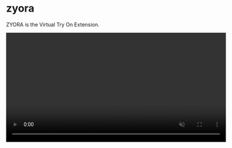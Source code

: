 # zyora


ZYORA is the Virtual Try On Extension. 

<!-- ![ZYORA Demo](zyora.gif) -->

<video src="zyora.mp4" autoplay loop muted playsinline width="600"></video>
